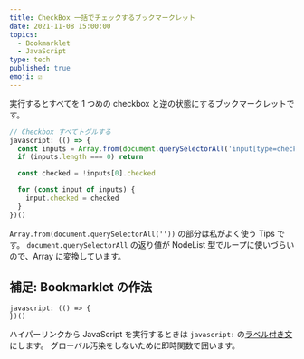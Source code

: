 ```yaml
---
title: CheckBox 一括でチェックするブックマークレット
date: 2021-11-08 15:00:00
topics:
  - Bookmarklet
  - JavaScript
type: tech
published: true
emoji: ☑️
---
```


実行するとすべてを 1 つめの checkbox と逆の状態にするブックマークレットです。

```js
// Checkbox すべてトグルする
javascript: (() => {
  const inputs = Array.from(document.querySelectorAll('input[type=checkbox]'))
  if (inputs.length === 0) return

  const checked = !inputs[0].checked

  for (const input of inputs) {
    input.checked = checked
  }
})()
```

`Array.from(document.querySelectorAll(''))` の部分は私がよく使う Tips です。
`document.querySelectorAll` の返り値が NodeList 型でループに使いづらいので、Array に変換しています。

## 補足: Bookmarklet の作法

```
javascript: (() => {
})()
```

ハイパーリンクから JavaScript を実行するときは `javascript:` の[ラベル付き文](https://developer.mozilla.org/ja/docs/Web/JavaScript/Reference/Statements/label)にします。
グローバル汚染をしないために即時関数で囲います。
